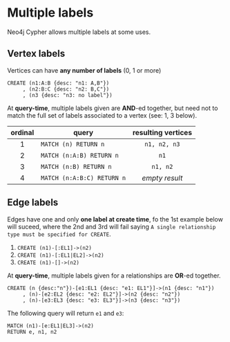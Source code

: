 # Multiple labels

Neo4j Cypher allows multiple labels at some uses.

## Vertex labels

Vertices can have **any number of labels** (0, 1 or more)

```
CREATE (n1:A:B {desc: "n1: A,B"})
     , (n2:B:C {desc: "n2: B,C"})
     , (n3 {desc: "n3: no label"})
```

At **query-time**, multiple labels given are **AND**-ed together, but need not to match the full set of labels associated to a vertex (see: 1, 3 below).

| ordinal | query | resulting vertices |
| :-----: | ----- | :----------------: |
| 1 | `MATCH (n) RETURN n` | `n1, n2, n3` |
| 2 | `MATCH (n:A:B) RETURN n` | `n1` |
| 3 | `MATCH (n:B) RETURN n` | `n1, n2` |
| 4 | `MATCH (n:A:B:C) RETURN n` | _empty result_ |

## Edge labels

Edges have one and only **one label at create time**, fo the 1st example below will suceed,
where the 2nd and 3rd will fail saying
`A single relationship type must be specified for CREATE`.

1. `CREATE (n1)-[:EL1]->(n2)`
2. `CREATE (n1)-[:EL1|EL2]->(n2)`
3. `CREATE (n1)-[]->(n2)`

At **query-time**, multiple labels given for a relationships are **OR**-ed together.

```
CREATE (n {desc:"n"})-[e1:EL1 {desc: "e1: EL1"}]->(n1 {desc: "n1"})
     , (n)-[e2:EL2 {desc: "e2: EL2"}]->(n2 {desc: "n2"})
     , (n)-[e3:EL3 {desc: "e3: EL3"}]->(n3 {desc: "n3"})
```

The following query will return `e1` and `e3`:

```
MATCH (n1)-[e:EL1|EL3]->(n2)
RETURN e, n1, n2
```
